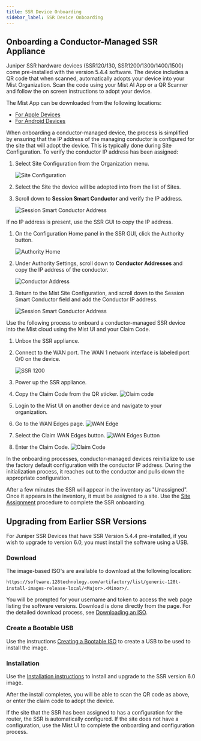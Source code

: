 ```yaml
---
title: SSR Device Onboarding
sidebar_label: SSR Device Onboarding
---
```


## Onboarding a Conductor-Managed SSR Appliance

Juniper SSR hardware devices (SSR120/130, SSR1200/1300/1400/1500) come pre-installed with the version 5.4.4 software. The device includes a QR code that when scanned, automatically adopts your device into your Mist Organization. Scan the code using your Mist AI App or a QR Scanner and follow the on screen instructions to adopt your device. 

The Mist App can be downloaded from the following locations:
- [For Apple Devices](https://apps.apple.com/us/app/mistai/id1215196902) 
- [For Android Devices](https://play.google.com/store/apps/details?id=com.mist.mistify&hl=en_US&gl=US)

When onboarding a conductor-managed device, the process is simplified by ensuring that the IP address of the managing conductor is configured for the site that will adopt the device. This is typically done during Site Configuration. To verify the conductor IP address has been assigned:

1. Select Site Configuration from the Organization menu.

	![Site Configuration](/img/wanas_select_site_config.png)

2. Select the Site the device will be adopted into from the list of Sites.

3. Scroll down to **Session Smart Conductor** and verify the IP address. 

	![Session Smart Conductor Address](/img/wanas_conductor_ip_mist.png)

If no IP address is present, use the SSR GUI to copy the IP address.

1.  On the Configuration Home panel in the SSR GUI, click the Authority button. 

	![Authority Home](/img/wanas_conductor_ip1.png)

2. Under Authority Settings, scroll down to **Conductor Addresses** and copy the IP address of the conductor.

	![Conductor Address](/img/wanas_conductor_ip.png)

3. Return to the Mist Site Configuration, and scroll down to the Session Smart Conductor field and add the Conductor IP address.

	![Session Smart Conductor Address](/img/wanas_conductor_ip_mist.png)

Use the following process to onboard a conductor-managed SSR device into the Mist cloud using the Mist UI and your Claim Code. 

1. Unbox the SSR appliance.
2. Connect to the WAN port. The WAN 1 network interface is labeled port 0/0 on the device.

	![SSR 1200](/img/jnpr_ssr1200.png)

3. Power up the SSR appliance.
4. Copy the Claim Code from the QR sticker.
	![Claim code](/img/wanas_claim_code_example.png)
5. Login to the Mist UI on another device and navigate to your organization.
6. Go to the WAN Edges page.
	![WAN Edge](/img/wanas_wan_edges.png)
7. Select the Claim WAN Edges button. 
	![WAN Edges Button](/img/wanas_claim_wan_edge_button.png)
8. Enter the Claim Code.
	![Claim Code](/img/wanas_claimwanedge1.png)

In the onboarding processes, conductor-managed devices reinitialize to use the factory default configuration with the conductor IP address. During the initialization process, it reaches out to the conductor and pulls down the appropriate configuration.  

After a few minutes the SSR will appear in the inventory as "Unassigned". Once it appears in the inventory, it must be assigned to a site. Use the [Site Assignment](wan_site_assignment.md) procedure to complete the SSR onboarding.

## Upgrading from Earlier SSR Versions

For Juniper SSR Devices that have SSR Version 5.4.4 pre-installed, if you wish to upgrade to version 6.0, you must install the software using a USB. 

### Download 

The image-based ISO's are available to download at the following location:

`https://software.128technology.com/artifactory/list/generic-128t-install-images-release-local/<Major>.<Minor>/`. 

You will be prompted for your username and token to access the web page listing the software versions. Download is done directly from the page. For the detailed download process, see [Downloading an ISO](intro_downloading_iso.md#downloading-an-iso). 

### Create a Bootable USB

Use the instructions [Creating a Bootable ISO](intro_creating_bootable_usb.md) to create a USB to be used to install the image. 

### Installation 

Use the [Installation instructions](wan_staging.md#installation) to install and upgrade to the SSR version 6.0 image.

After the install completes, you will be able to scan the QR code as above, or enter the claim code to adopt the device. 

If the site that the SSR has been assigned to has a configuration for the router, the SSR is automatically configured. If the site does not have a configuration, use the Mist UI to complete the onboarding and configuration process. 


